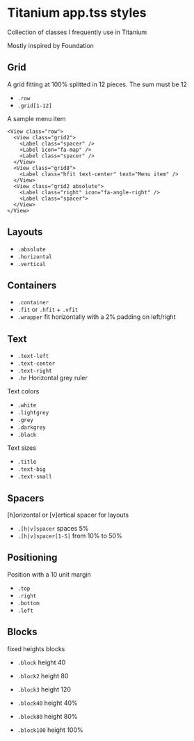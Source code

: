 Titanium app.tss styles
===

Collection of classes I frequently use in Titanium

Mostly inspired by Foundation

Grid
---
A grid fitting at 100% splitted in 12 pieces. The sum must be 12

- `.row`
- `.grid[1-12]`

A sample menu item

```
<View class="row">
  <View class="grid2">
    <Label class="spacer" />
    <Label icon="fa-map" />
    <Label class="spacer" />
  </View>
  <View class="grid8">
    <Label class="hfit text-center" text="Menu item" />
  </View>
  <View class="grid2 absolute">
    <Label class="right" icon="fa-angle-right" />
    <Label class="spacer">
  </View>
</View>
```

Layouts
---

- `.absolute`
- `.horizontal`
- `.vertical`

Containers
---

- `.container`
- `.fit` or `.hfit` + `.vfit`
- `.wrapper` fit horizontally with a 2% padding on left/right

Text
---

- `.text-left`
- `.text-center`
- `.text-right`
- `.hr` Horizontal grey ruler

Text colors

- `.white`
- `.lightgrey`
- `.grey`
- `.darkgrey`
- `.black`

Text sizes

- `.title`
- `.text-big`
- `.text-small`

Spacers
---

[h]orizontal or [v]ertical spacer for layouts

- `.[h|v]spacer` spaces 5%
- `.[h|v]spacer[1-5]` from 10% to 50%

Positioning
---

Position with a 10 unit margin

- `.top`
- `.right`
- `.bottom`
- `.left`

Blocks
---

fixed heights blocks

- `.block` height 40
- `.block2` height 80
- `.block3` height 120

- `.block40` height 40%
- `.block80` height 80%
- `.block100` height 100%
